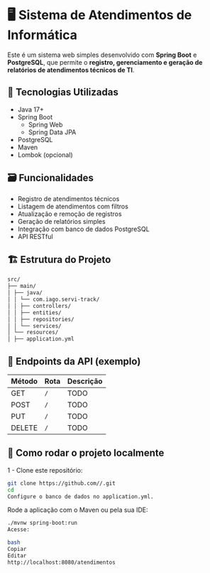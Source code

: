 # 🖥️ Sistema de Atendimentos de Informática

Este é um sistema web simples desenvolvido com **Spring Boot** e **PostgreSQL**, que permite o **registro, gerenciamento e geração de relatórios de atendimentos técnicos de TI**.

## 🚀 Tecnologias Utilizadas

- Java 17+
- Spring Boot
    - Spring Web
    - Spring Data JPA
- PostgreSQL
- Maven
- Lombok (opcional)

## 🗃️ Funcionalidades

- Registro de atendimentos técnicos
- Listagem de atendimentos com filtros
- Atualização e remoção de registros
- Geração de relatórios simples
- Integração com banco de dados PostgreSQL
- API RESTful

## 🏗️ Estrutura do Projeto
```bash
src/
├── main/
│ ├── java/
│ │ └── com.iago.servi-track/
│ │ ├── controllers/
│ │ ├── entities/
│ │ ├── repositories/
│ │ └── services/
│ └── resources/
│ ├── application.yml
```

## 📡 Endpoints da API (exemplo)

| Método | Rota                | Descrição |
|--------|---------------------|-----------|
| GET    | `/`     | TODO      |
| POST   | `/`     | TODO      |
| PUT    | `/`| TODO      |
| DELETE | `/`| TODO      |

## 🧪 Como rodar o projeto localmente
1 - Clone este repositório:

```bash
git clone https://github.com//.git
cd 
Configure o banco de dados no application.yml.
```
Rode a aplicação com o Maven ou pela sua IDE:

```bash
./mvnw spring-boot:run
Acesse:

bash
Copiar
Editar
http://localhost:8080/atendimentos
